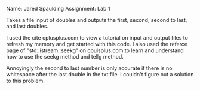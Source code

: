Name: Jared Spaulding
Assignment: Lab 1

Takes a file input of doubles and outputs the first, second, second to last, and last doubles.

I used the cite cplusplus.com to view a tutorial on input and output files to refresh my memory and get started with this code.
I also used the referce page of "std::istream::seekg" on cpulsplus.com to learn and understand how to use the seekg method and tellg method.

Annoyingly the second to last number is only accurate if there is no whitespace after the last double in the txt file. I couldn't figure out a solution to this problem.